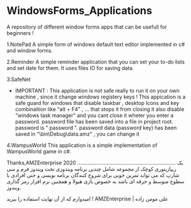 # WindowsForms_Applications
A repository of different window forms apps that can be usefull for beginners !

1.NotePad 
  A simple form of windows default text editor implemented in c# and window forms.
 
2.Reminder
  A simple reminder application that you can set your to-do lists and set date for
  them. It uses files IO for saving data.
 
3.SafeNet
  * IMPORTANT : This application is not safe really to run it on your own machine , since it change windows registery keys !
  This appication is a safe guard for windows that disable taskbar , desktop Icons and
  key combinaition like "alt + F4" , ... that stops it from closing it also disable "windows task manager" and
  you cant close it wheter you enter a password. password file has been saved into a file in project root. 
  password is " password ".
  password data (password key) has been saved in "\bin\Debug\data.amz" , you can change it 
  
4.WampusWorld
  This application is a simple implementation of WampusWorld game in c#.
  
  
  
  Thanks,AMZEnterprise 2020
  ...................................................................
  یک ریپازیتوری کوچک از مجموعه شامل چندین برنامه ویندوزی تحت ویندوز فرم و سی شارپ که می تواند تمرین خوبی برای شروع کنندگان برنامه نویسی و حتی افرادی با سطوح متوسط و حرفه ای باشد به خصوص بازی هیولا و همچنین نرم افزار رمز گذاری ویندوز.
  
  
  
 امیدوارم که از آن نهایت استفاده را ببرید !
 AMZEnterprise | علی مومن زاده
